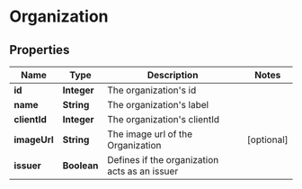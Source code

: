 

# Organization

## Properties

Name | Type | Description | Notes
------------ | ------------- | ------------- | -------------
**id** | **Integer** | The organization&#39;s id | 
**name** | **String** | The organization&#39;s label | 
**clientId** | **Integer** | The organization&#39;s clientId | 
**imageUrl** | **String** | The image url of the Organization |  [optional]
**issuer** | **Boolean** | Defines if the organization acts as an issuer | 



